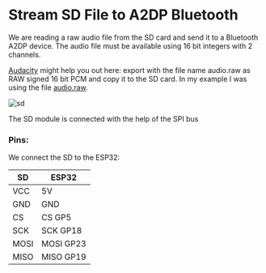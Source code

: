 # Stream SD File to A2DP Bluetooth

We are reading a raw audio file from the SD card and send it to a Bluetooth A2DP device. The audio file must be available using 16 bit integers with 2 channels. 

[Audacity](https://www.audacityteam.org/) might help you out here: export with the file name audio.raw as RAW signed 16 bit PCM and copy it to the SD card. In my example I was using the file [audio.raw](https://pschatzmann.github.io/arduino-sound-tools/resources/audio.raw). 

![sd](https://pschatzmann.github.io/arduino-sound-tools/resources/sd-module.jpeg)

The SD module is connected with the help of the SPI bus

### Pins:

We connect the SD to the ESP32:

| SD      | ESP32
|---------|---------------
| VCC     | 5V
| GND     | GND
| CS      | CS GP5
| SCK     | SCK GP18
| MOSI    | MOSI GP23
| MISO    | MISO GP19



